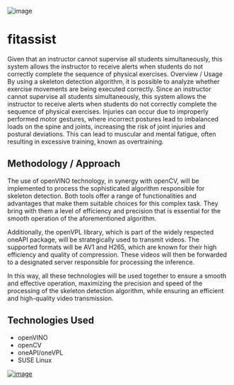 ![image](https://github.com/cabelo/fitassist/assets/675645/341396d6-7259-4035-969a-0241534a706d)

# fitassist

Given that an instructor cannot supervise all students simultaneously, this system allows the instructor to receive alerts when students do not correctly complete the sequence of physical exercises.
Overview / Usage
By using a skeleton detection algorithm, it is possible to analyze whether exercise movements are being executed correctly. Since an instructor cannot supervise all students simultaneously, this system allows the instructor to receive alerts when students do not correctly complete the sequence of physical exercises. Injuries can occur due to improperly performed motor gestures, where incorrect postures lead to imbalanced loads on the spine and joints, increasing the risk of joint injuries and postural deviations. This can lead to muscular and mental fatigue, often resulting in excessive training, known as overtraining.

## Methodology / Approach
The use of openVINO technology, in synergy with openCV, will be implemented to process the sophisticated algorithm responsible for skeleton detection. Both tools offer a range of functionalities and advantages that make them suitable choices for this complex task. They bring with them a level of efficiency and precision that is essential for the smooth operation of the aforementioned algorithm.

Additionally, the openVPL library, which is part of the widely respected oneAPI package, will be strategically used to transmit videos. The supported formats will be AV1 and H265, which are known for their high efficiency and quality of compression. These videos will then be forwarded to a designated server responsible for processing the inference.

In this way, all these technologies will be used together to ensure a smooth and effective operation, maximizing the precision and speed of the processing of the skeleton detection algorithm, while ensuring an efficient and high-quality video transmission.

## Technologies Used
- openVINO
- openCV
- oneAPI/oneVPL
- SUSE Linux

[![image](https://github.com/cabelo/fitassist/assets/675645/6a5ef559-2f2c-417c-b215-58dd8e6cb7d2)](https://www.youtube.com/watch?v=KnanTMp4eKA)
